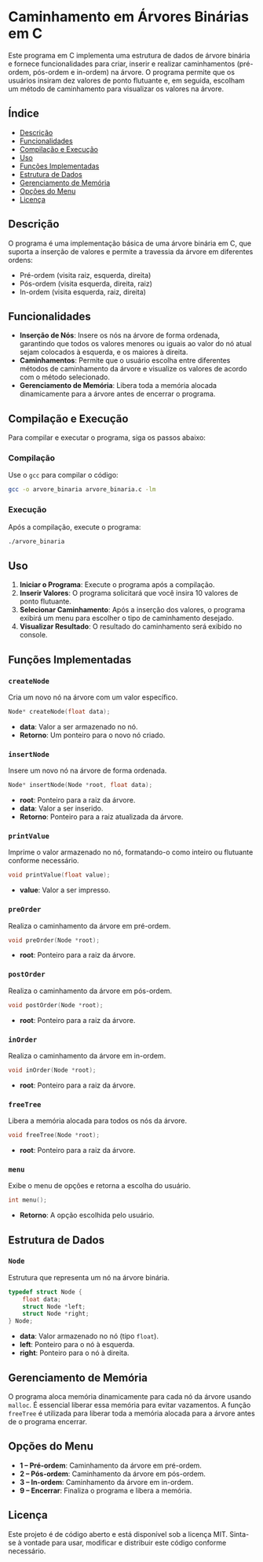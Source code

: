 # Caminhamento em Árvores Binárias em C

Este programa em C implementa uma estrutura de dados de árvore binária e fornece funcionalidades para criar, inserir e realizar caminhamentos (pré-ordem, pós-ordem e in-ordem) na árvore. O programa permite que os usuários insiram dez valores de ponto flutuante e, em seguida, escolham um método de caminhamento para visualizar os valores na árvore.

## Índice

- [Descrição](#descrição)
- [Funcionalidades](#funcionalidades)
- [Compilação e Execução](#compilação-e-execução)
- [Uso](#uso)
- [Funções Implementadas](#funções-implementadas)
- [Estrutura de Dados](#estrutura-de-dados)
- [Gerenciamento de Memória](#gerenciamento-de-memória)
- [Opções do Menu](#opções-do-menu)
- [Licença](#licença)

## Descrição

O programa é uma implementação básica de uma árvore binária em C, que suporta a inserção de valores e permite a travessia da árvore em diferentes ordens:
- Pré-ordem (visita raiz, esquerda, direita)
- Pós-ordem (visita esquerda, direita, raiz)
- In-ordem (visita esquerda, raiz, direita)

## Funcionalidades

- **Inserção de Nós**: Insere os nós na árvore de forma ordenada, garantindo que todos os valores menores ou iguais ao valor do nó atual sejam colocados à esquerda, e os maiores à direita.
- **Caminhamentos**: Permite que o usuário escolha entre diferentes métodos de caminhamento da árvore e visualize os valores de acordo com o método selecionado.
- **Gerenciamento de Memória**: Libera toda a memória alocada dinamicamente para a árvore antes de encerrar o programa.

## Compilação e Execução

Para compilar e executar o programa, siga os passos abaixo:

### Compilação

Use o `gcc` para compilar o código:

```bash
gcc -o arvore_binaria arvore_binaria.c -lm
```

### Execução

Após a compilação, execute o programa:

```bash
./arvore_binaria
```

## Uso

1. **Iniciar o Programa**: Execute o programa após a compilação.
2. **Inserir Valores**: O programa solicitará que você insira 10 valores de ponto flutuante.
3. **Selecionar Caminhamento**: Após a inserção dos valores, o programa exibirá um menu para escolher o tipo de caminhamento desejado.
4. **Visualizar Resultado**: O resultado do caminhamento será exibido no console.

## Funções Implementadas

### `createNode`

Cria um novo nó na árvore com um valor específico.

```c
Node* createNode(float data);
```

- **data**: Valor a ser armazenado no nó.
- **Retorno**: Um ponteiro para o novo nó criado.

### `insertNode`

Insere um novo nó na árvore de forma ordenada.

```c
Node* insertNode(Node *root, float data);
```

- **root**: Ponteiro para a raiz da árvore.
- **data**: Valor a ser inserido.
- **Retorno**: Ponteiro para a raiz atualizada da árvore.

### `printValue`

Imprime o valor armazenado no nó, formatando-o como inteiro ou flutuante conforme necessário.

```c
void printValue(float value);
```

- **value**: Valor a ser impresso.

### `preOrder`

Realiza o caminhamento da árvore em pré-ordem.

```c
void preOrder(Node *root);
```

- **root**: Ponteiro para a raiz da árvore.

### `postOrder`

Realiza o caminhamento da árvore em pós-ordem.

```c
void postOrder(Node *root);
```

- **root**: Ponteiro para a raiz da árvore.

### `inOrder`

Realiza o caminhamento da árvore em in-ordem.

```c
void inOrder(Node *root);
```

- **root**: Ponteiro para a raiz da árvore.

### `freeTree`

Libera a memória alocada para todos os nós da árvore.

```c
void freeTree(Node *root);
```

- **root**: Ponteiro para a raiz da árvore.

### `menu`

Exibe o menu de opções e retorna a escolha do usuário.

```c
int menu();
```

- **Retorno**: A opção escolhida pelo usuário.

## Estrutura de Dados

### `Node`

Estrutura que representa um nó na árvore binária.

```c
typedef struct Node {
    float data;
    struct Node *left;
    struct Node *right;
} Node;
```

- **data**: Valor armazenado no nó (tipo `float`).
- **left**: Ponteiro para o nó à esquerda.
- **right**: Ponteiro para o nó à direita.

## Gerenciamento de Memória

O programa aloca memória dinamicamente para cada nó da árvore usando `malloc`. É essencial liberar essa memória para evitar vazamentos. A função `freeTree` é utilizada para liberar toda a memória alocada para a árvore antes de o programa encerrar.

## Opções do Menu

- **1 – Pré-ordem**: Caminhamento da árvore em pré-ordem.
- **2 – Pós-ordem**: Caminhamento da árvore em pós-ordem.
- **3 – In-ordem**: Caminhamento da árvore em in-ordem.
- **9 – Encerrar**: Finaliza o programa e libera a memória.

## Licença

Este projeto é de código aberto e está disponível sob a licença MIT. Sinta-se à vontade para usar, modificar e distribuir este código conforme necessário.


